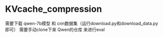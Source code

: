 # KVcache_compression

需要下载 qwen-7b模型 和 cnn数据集（运行download.py和download_data.py即可）
需要手动clone下来 Qwen的仓库 来进行eval
